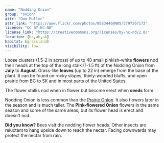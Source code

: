 ```yaml
---
name: "Nodding Onion"
group: "onion"
attr: "Dan Mullen"
attr_link: "https://www.flickr.com/photos/8583446@N05/3797267172"
license: "CC BY-NC-ND"
license_link: "https://creativecommons.org/licenses/by-nc-nd/2.0/"
location: [bc,ab,sk]
habitat: [grassland]
visibility: low 
---
```

Loose clusters (1.5-2 in across) of up to 40 small pinkish-white **flowers** nod their heads at the top of the long stalk (1-1.5 ft) of the Nodding Onion from **July** to **August**. Grass-like **leaves** (up to 22 in) emerge from the base of the plant. It can be found on rocky slopes, thinly-wooded bluffs, and open prairie from BC to SK and in most parts of the United States.

The flower stalks nod when in flower but become erect when **seeds** form.

Nodding Onion is less common than the [Prairie Onion](/plants/praonion). It also flowers later in the season and is much taller. The **Pink-flowered Onion** flowers in the same season and some of the same areas, but its flower head is erect and doesn't nod. 

**Did you know?** Bees visit the nodding flower heads. Other insects are reluctant to hang upside down to reach the nectar. Facing downwards may protect the nectar from rain.
